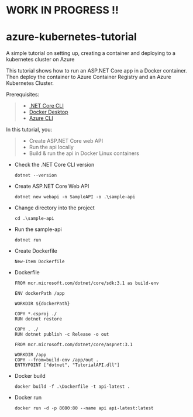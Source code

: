 # WORK IN PROGRESS !!
# azure-kubernetes-tutorial

A simple tutorial on setting up, creating a container and deploying to a kubernetes cluster on Azure

This tutorial shows how to run an ASP.NET Core app in a Docker container. Then deploy the container to Azure Container Registry and an Azure Kubernetes Cluster.

Prerequisites:
> * [.NET Core CLI](https://docs.microsoft.com/en-us/dotnet/core/install/sdk?pivots=os-windows)
> * [Docker Desktop](https://www.docker.com/products/docker-desktop)
> * [Azure CLI](https://docs.microsoft.com/en-us/cli/azure/install-azure-cli?view=azure-cli-latest)

In this tutorial, you:
> * Create ASP.NET Core web API
> * Run the api locally
> * Build & run the api in Docker Linux containers

- Check the .NET Core CLI version
  ```
  dotnet --version
  ```
- Create ASP.NET Core Web API
  ```
  dotnet new webapi -n SampleAPI -o .\sample-api
  ```
- Change directory into the project
  ```
  cd .\sample-api
  ```
- Run the sample-api
  ```
  dotnet run
  ```
- Create Dockerfile
  ```
  New-Item Dockerfile
  ```
- Dockerfile
  ```
  FROM mcr.microsoft.com/dotnet/core/sdk:3.1 as build-env
  
  ENV dockerPath /app

  WORKDIR ${dockerPath}

  COPY *.csproj ./
  RUN dotnet restore

  COPY . ./
  RUN dotnet publish -c Release -o out

  FROM mcr.microsoft.com/dotnet/core/aspnet:3.1

  WORKDIR /app 
  COPY --from=build-env /app/out .
  ENTRYPOINT ["dotnet", "TutorialAPI.dll"]
  ```
- Docker build
  ```
  docker build -f .\Dockerfile -t api-latest .
  ```
- Docker run
  ```
  docker run -d -p 8080:80 --name api api-latest:latest
  ```
